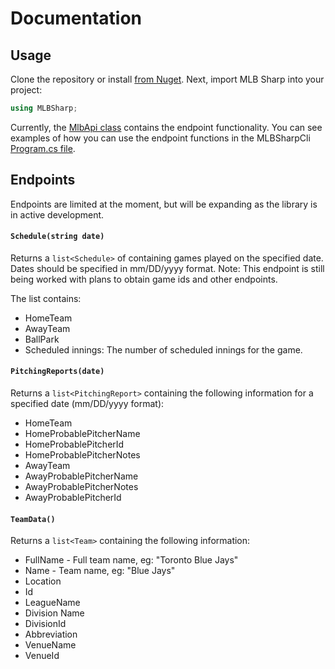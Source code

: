 # Documentation

## Usage

Clone the repository or install [from Nuget](https://www.nuget.org/packages/MLBSharp). Next, import MLB Sharp into your project:

```csharp
using MLBSharp;
```

Currently, the [MlbApi class](https://github.com/markjamesm/MLB-Sharp/blob/master/MLBSharp/MlbApi.cs) contains the endpoint functionality. You can see examples of how you can use the endpoint functions in the MLBSharpCli [Program.cs file](https://github.com/markjamesm/MLB-Sharp/blob/master/MLBSharpCli/Program.cs).


## Endpoints

Endpoints are limited at the moment, but will be expanding as the library is in active development.

#### ```Schedule(string date)```

Returns a ```list<Schedule>``` of containing games played on the specified date. Dates should be specified in mm/DD/yyyy format. Note: This endpoint is still being worked with plans to obtain game ids and other endpoints.

The list contains: 

* HomeTeam
* AwayTeam
* BallPark
* Scheduled innings: The number of scheduled innings for the game.


#### ```PitchingReports(date)```

Returns a ```list<PitchingReport>``` containing the following information for a specified date (mm/DD/yyyy format):

* HomeTeam
* HomeProbablePitcherName
* HomeProbablePitcherId
* HomeProbablePitcherNotes
* AwayTeam
* AwayProbablePitcherName
* AwayProbablePitcherNotes
* AwayProbablePitcherId


#### ```TeamData()```

Returns a ```list<Team>``` containing the following information:

* FullName - Full team name, eg: "Toronto Blue Jays"
* Name - Team name, eg: "Blue Jays"
* Location
* Id 
* LeagueName
* Division Name
* DivisionId
* Abbreviation
* VenueName
* VenueId
